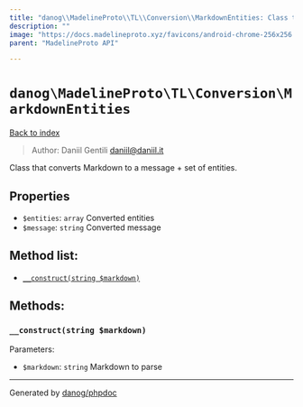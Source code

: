 ```yaml
---
title: "danog\\MadelineProto\\TL\\Conversion\\MarkdownEntities: Class that converts Markdown to a message + set of entities."
description: ""
image: "https://docs.madelineproto.xyz/favicons/android-chrome-256x256.png"
parent: "MadelineProto API"

---
```

# `danog\MadelineProto\TL\Conversion\MarkdownEntities`
[Back to index](../../../../index.html)

> Author: Daniil Gentili <daniil@daniil.it>  
  

Class that converts Markdown to a message + set of entities.  



## Properties
* `$entities`: `array` Converted entities
* `$message`: `string` Converted message

## Method list:
* [`__construct(string $markdown)`](#__construct-string-markdown)

## Methods:
### `__construct(string $markdown)`




Parameters:

* `$markdown`: `string` Markdown to parse  



---
Generated by [danog/phpdoc](https://phpdoc.daniil.it)
